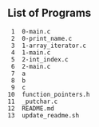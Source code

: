 ## List of Programs

     1	0-main.c
     2	0-print_name.c
     3	1-array_iterator.c
     4	1-main.c
     5	2-int_index.c
     6	2-main.c
     7	a
     8	b
     9	c
    10	function_pointers.h
    11	_putchar.c
    12	README.md
    13	update_readme.sh
